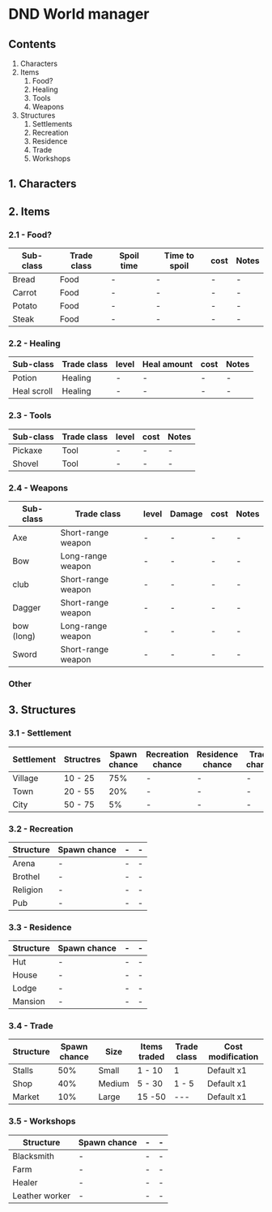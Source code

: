 # DND World manager

## Contents
1. Characters 
2. Items
    1. Food?
    2. Healing
    3. Tools
    4. Weapons
3. Structures
    1. Settlements
    2. Recreation
    3. Residence
    4. Trade
    5. Workshops


## 1. Characters


## 2. Items
### 2.1 - Food?
| Sub-class | Trade class | Spoil time | Time to spoil | cost | Notes |
|-|-|-|-|-|-|
| Bread | Food | - | - | - | - |
| Carrot | Food | - | - | - | - |
| Potato | Food | - | - | - | - |
| Steak | Food | - | - | - | - |

### 2.2 - Healing
| Sub-class | Trade class | level | Heal amount | cost | Notes |
|-|-|-|-|-|-|
| Potion | Healing | - | - | - | - |
| Heal scroll | Healing | - | - | - | - |

### 2.3 - Tools
| Sub-class | Trade class | level | cost | Notes |
|-|-|-|-|-|
| Pickaxe | Tool | - | - | - |
| Shovel | Tool | - | - | - |

### 2.4 - Weapons
| Sub-class | Trade class | level | Damage | cost | Notes |
|-|-|-|-|-|-|
| Axe | Short-range weapon | - | - | - | - |
| Bow | Long-range weapon | - | - | - | - |
| club | Short-range weapon | - | - | - | - |
| Dagger | Short-range weapon | - | - | - | - |
| bow (long) | Long-range weapon | - | - | - | - |
| Sword | Short-range weapon | - | - | - | - |

### Other


## 3. Structures

### 3.1 - Settlement
| Settlement | Structres | Spawn chance | Recreation chance | Residence chance | Trade chance | Workshop chance | Abandoned | Population | Location |
|-|-|-|-|-|-|-|-|-|-|
| Village | 10 - 25 | 75% | - | - | - | - | - | - | - |
| Town | 20 - 55 | 20% | - | - | - | - | - | - | - |
| City | 50 - 75 | 5% | - | - | - | - | - | - | - |

### 3.2 - Recreation
| Structure | Spawn chance | - | - |
|-|-|-|-|
| Arena | - | - | - |
| Brothel | - | - | - | 
| Religion | - | - | - | 
| Pub | - | - | - |

### 3.3 - Residence
| Structure | Spawn chance | - | - |
|-|-|-|-|
| Hut | - | - | - |
| House | - | - | - | 
| Lodge | - | - | - | 
| Mansion | - | - | - |

### 3.4 - Trade
| Structure | Spawn chance | Size | Items traded | Trade class | Cost modification |
|-|-|-|-|-|-|
| Stalls | 50% | Small  | 1 - 10 | 1 | Default x1 |
| Shop | 40% | Medium | 5 - 30 | 1 - 5 | Default x1 |
| Market | 10% | Large | 15 -50 | --- | Default x1 |

### 3.5 - Workshops
| Structure | Spawn chance | - | - |
|-|-|-|-|
| Blacksmith | - | - | - |
| Farm | - | - | - | 
| Healer | - | - | - | 
| Leather worker | - | - | - | 

